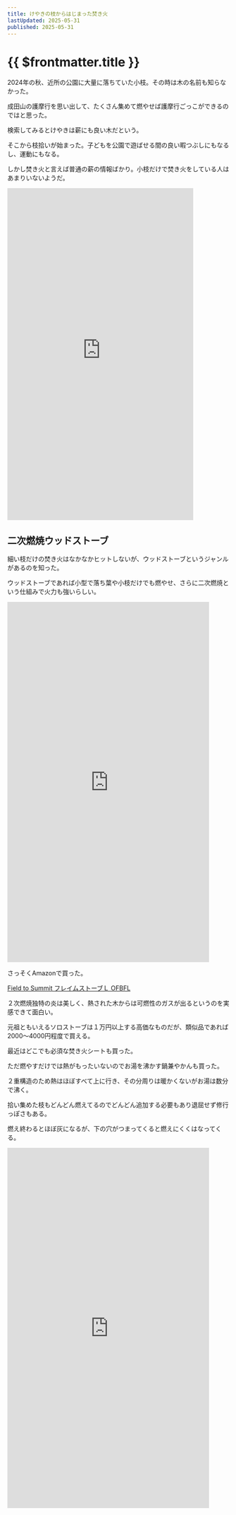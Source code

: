 ```yaml
---
title: けやきの枝からはじまった焚き火
lastUpdated: 2025-05-31
published: 2025-05-31
---
```

# {{ $frontmatter.title }}

2024年の秋、近所の公園に大量に落ちていた小枝。その時は木の名前も知らなかった。

成田山の護摩行を思い出して、たくさん集めて燃やせば護摩行ごっこができるのではと思った。

検索してみるとけやきは薪にも良い木だという。

そこから枝拾いが始まった。子どもを公園で遊ばせる間の良い暇つぶしにもなるし、運動にもなる。

しかし焚き火と言えば普通の薪の情報ばかり。小枝だけで焚き火をしている人はあまりいないようだ。

<iframe width="422" height="751" src="https://www.youtube.com/embed/po-cIX5zQWc" title="公園のケヤキの枝で薪作り #薪" frameborder="0" allow="accelerometer; autoplay; clipboard-write; encrypted-media; gyroscope; picture-in-picture; web-share" referrerpolicy="strict-origin-when-cross-origin" allowfullscreen></iframe>

## 二次燃焼ウッドストーブ
細い枝だけの焚き火はなかなかヒットしないが、ウッドストーブというジャンルがあるのを知った。

ウッドストーブであれば小型で落ち葉や小枝だけでも燃やせ、さらに二次燃焼という仕組みで火力も強いらしい。

<iframe width="458" height="815" src="https://www.youtube.com/embed/qBU00lwgrc8" title="field to summit フレイムストーブL初回使用できれいな変色 #焚き火" frameborder="0" allow="accelerometer; autoplay; clipboard-write; encrypted-media; gyroscope; picture-in-picture; web-share" referrerpolicy="strict-origin-when-cross-origin" allowfullscreen></iframe>

さっそくAmazonで買った。

[Field to Summit フレイムストーブＬ OFBFL](https://amzn.to/4kGEL2O)

２次燃焼独特の炎は美しく、熱された木からは可燃性のガスが出るというのを実感できて面白い。

元祖ともいえるソロストーブは１万円以上する高価なものだが、類似品であれば2000～4000円程度で買える。

最近はどこでも必須な焚き火シートも買った。

ただ燃やすだけでは熱がもったいないのでお湯を沸かす鍋兼やかんも買った。

２重構造のため熱はほぼすべて上に行き、その分周りは暖かくないがお湯は数分で沸く。

拾い集めた枝もどんどん燃えてるのでどんどん追加する必要もあり退屈せず修行っぽさもある。

燃え終わるとほぼ灰になるが、下の穴がつまってくると燃えにくくはなってくる。


<iframe width="458" height="815" src="https://www.youtube.com/embed/I9uvCyU070s" title="二次燃焼ストーブで枝を燃やす＠坂田ヶ池総合公園キャンプ場" frameborder="0" allow="accelerometer; autoplay; clipboard-write; encrypted-media; gyroscope; picture-in-picture; web-share" referrerpolicy="strict-origin-when-cross-origin" allowfullscreen></iframe>
